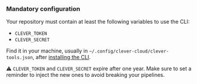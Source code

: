 
### Mandatory configuration

Your repository must contain at least the following variables to use the CLI:

- `CLEVER_TOKEN`
- `CLEVER_SECRET`

Find it in your machine, usually in `~/.config/clever-cloud/clever-tools.json`, after [installing the CLI](/doc/CLI).

⚠️ `CLEVER_TOKEN` and `CLEVER_SECRET` expire after one year. Make sure to set a reminder to inject the new ones to avoid breaking your pipelines.
